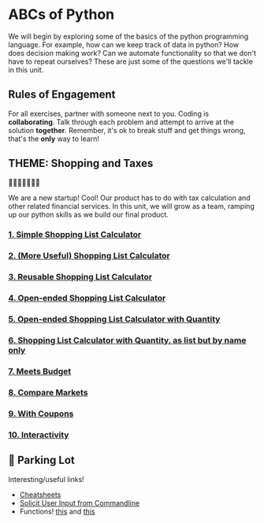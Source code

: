 # ABCs of Python

We will begin by exploring some of the basics of the python programming language. For example, how can we keep track of data in python? How does decision making work? Can we automate functionality so that we don't have to repeat ourselves? These are just some of the questions we'll tackle in this unit.

## Rules of Engagement
For all exercises, partner with someone next to you. Coding is **collaborating**. Talk through each problem and attempt to arrive at the solution **together**. Remember, it's ok to break stuff and get things wrong, that's the **only** way to learn!


## THEME: Shopping and Taxes

🎉🎈🎂🍾🎊🍻💃

We are a new startup! Cool! Our product has to do with tax calculation and other related financial services. In this unit, we will grow as a team, ramping up our python skills as we build our final product.

### [1. Simple Shopping List Calculator](Simple%20Shopping%20List%20Calculator.md)

### [2. (More Useful) Shopping List Calculator]((More%20Useful)%20Shopping%20List%20Calculator.md)

### [3. Reusable Shopping List Calculator](Reusable%20Shopping%20List%20Calculator.md)

### [4. Open-ended Shopping List Calculator](Open-ended%20Shopping%20List%20Calculator.md)

### [5. Open-ended Shopping List Calculator with Quantity](Open-ended%20Shopping%20List%20Calculator%20with%20Quantity.md)

### [6. Shopping List Calculator with Quantity, as list but by name only](Shopping%20List%20Calculator%20with%20Quantity%2C%20as%20list%20but%20by%20name%20only.md)

### [7. Meets Budget](Meets%20Budget.md)

### [8. Compare Markets](Compare%20Markets.md)

### [9. With Coupons](With%20Coupons.md)

### [10. Interactivity](Interactivity.md)

## 🚗 Parking Lot

Interesting/useful links!

* [Cheatsheets](https://ehmatthes.github.io/pcc/cheatsheets/README.html)
* [Solicit User Input from Commandline](https://docs.python.org/3/library/functions.html#input)
* Functions! [this](https://www.tutorialspoint.com/python/python_functions.htm) and [this](https://anh.cs.luc.edu/python/hands-on/3.1/handsonHtml/functions.html)
